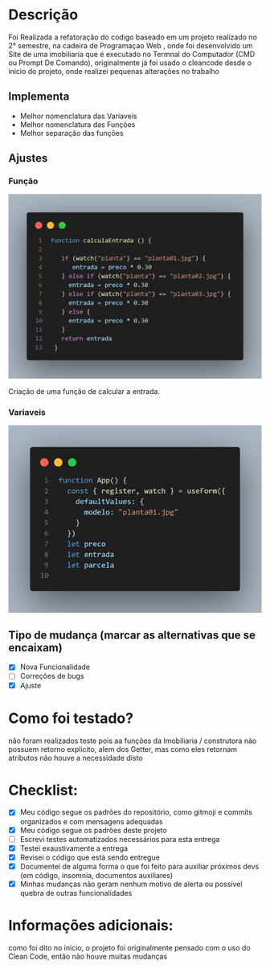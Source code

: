 # Descrição
Foi Realizada a refatoração do codigo baseado em um projeto realizado no 2° semestre, na cadeira de Programaçao Web , onde foi desenvolvido um Site de uma imobiliaria que é executado no Termnal do Computador (CMD ou Prompt De Comando), originalmente já foi usado o cleancode desde o inicio do projeto, onde realizei pequenas alterações no trabalho

## Implementa

- Melhor nomenclatura das Variaveis 
- Melhor nomenclatura das Funções
- Melhor separação das funções 


## Ajustes

### Função
<img width="730" alt="image" src="./images/image.png">

Criação de uma função de calcular a entrada. 

### Variaveis
<img width="730" alt="image" src="./images/image1.png">
<br/>

## Tipo de mudança (marcar as alternativas que se encaixam)
- [x] Nova Funcionalidade
- [ ] Correções de bugs
- [x] Ajuste

# Como foi testado?
não foram realizados teste pois aa funções da Imobiliaria / construtora  não possuem retorno explicito, alem dos Getter, mas como eles retornam atributos não houve a necessidade disto

# Checklist:
- [x] Meu código segue os padrões do repositório, como gitmoji e commits organizados e com mensagens adequadas
- [x] Meu código segue os padrões deste projeto
- [ ] Escrevi testes automatizados necessários para esta entrega
- [x] Testei exaustivamente a entrega
- [x] Revisei o código que está sendo entregue
- [x] Documentei de alguma forma o que foi feito para auxiliar próximos devs (em código, insomnia, documentos auxiliares)
- [x] Minhas mudanças não geram nenhum motivo de alerta ou possível quebra de outras funcionalidades

# Informações adicionais:
como foi dito no inicio, o projeto foi originalmente pensado com o uso do Clean Code, então não houve muitas mudanças
